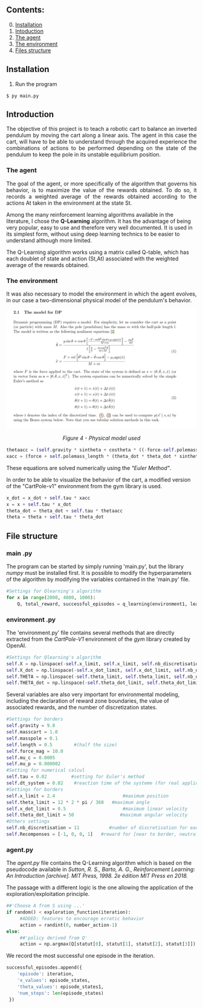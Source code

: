 ## Contents:
0. [Installation](#installation)
1. [Intoduction](#introduction)
2. [The agent](#agent)
3. [The environment](#environment)
4. [Files structure](#file)



<a id='installation'></a>
## Installation
1. Run the program
```
$ py main.py
```



<a id='introduction'></a>
## Introduction

<p align="justify">The objective of this project is to teach a robotic cart to balance an inverted pendulum by moving the cart along a linear axis. The agent in this case the cart, will have to be able to understand through the acquired experience the combinations of actions to be performed depending on the state of the pendulum to keep the pole in its unstable equilibrium position.

<a id='agent'></a>
### The agent
<p align="justify">The goal of the agent, or more specifically of the algorithm that governs his behavior, is to maximize the value of the rewards obtained. To do so, it records a weighted average of the rewards obtained according to the actions At taken in the environment at the state St.

Among the many reinforcement learning algorithms available in the literature, I chose the <b>Q-Learning</b> algorithm. It has the advantage of being very popular, easy to use and therefore very well documented. It is used in its simplest form, without using deep learning technics to be easier to understand although more limited.

The Q-Learning algorithm works using a matrix called Q-table, which has each doublet of state and action (St,At) associated with the weighted average of the rewards obtained.</p>

<a id='environment'></a>
### The environment
<p align="justify">It was also necessary to model the environment in which the agent evolves, in our case a two-dimensional physical model of the pendulum's behavior.

<p align="center"><img style="display: block; margin: auto;" src="image/model.jpg" /><br>
<i>Figure 4 - Physical model used</i></p>

```python
thetaacc = (self.gravity * sintheta + costheta * ((-force-self.polemass_length * theta_dot * theta_dot * sintheta + self.mu_c * sign(x_dot)) / self.total_mass) - self.mu_p * heta_dot / self.polemass_length) / (self.length * (4 / 3 - self.masspole * costheta * costheta / self.total_mass))
xacc = (force + self.polemass_length * (theta_dot * theta_dot * sintheta - thetaacc * costheta) - self.mu_c * sign(x_dot)) / self.total_mass
```

<p align="justify">
These equations are solved numerically using the <i>"Euler Method"</i>.

In order to be able to visualize the behavior of the cart, a modified version of the "CartPole-v1" environment from the gym library is used.</p>
```python
x_dot = x_dot + self.tau * xacc
x = x + self.tau * x_dot
theta_dot = theta_dot + self.tau * thetaacc
theta = theta + self.tau * theta_dot
```
<a id='file'></a>
## File structure

### main .py
The program can be started by simply running 'main.py', but the library <i>numpy</i> must be installed first.
It is possible to modify the hyperparameters of the algorithm by modifying the variables contained in the 'main.py' file.

```python
#Settings for Qlearning's algorithm
for x in range(2000, 4000, 1000):
    Q, total_reward, successful_episodes = q_learning(environment1, learning_rate=0.05, gamma=0.99, total_iteration=x, show=True)
```


### environment .py
The 'environment.py' file contains several methods that are directly extracted from the *CartPole-V1* environment of the *gym* library created by OpenAI.

```python
#Settings for Qlearning's algorithm
self.X = np.linspace(-self.x_limit, self.x_limit, self.nb_discretisation_x)
self.X_dot = np.linspace(-self.x_dot_limit, self.x_dot_limit, self.nb_discretisation_x_dot)
self.THETA = np.linspace(-self.theta_limit, self.theta_limit, self.nb_discretisation_theta)
self.THETA_dot = np.linspace(-self.theta_dot_limit, self.theta_dot_limit, self.nb_discretisation_theta_dot)
```

Several variables are also very important for environmental modeling, including the declaration of reward zone boundaries, the value of associated rewards, and the number of discretization states.

```python
#Settings for borders
self.gravity = 9.8
self.masscart = 1.0
self.masspole = 0.1
self.length = 0.5        #(half the size)
self.force_mag = 10.0
self.mu_c = 0.0005
self.mu_p = 0.000002
#Setting for numerical calcul
self.tau = 0.02         #setting for Euler's method
self.dt_system = 0.02    #reaction time of the systeme (for real application)
#Settings for borders
self.x_limit = 2.4                         #maximum position
self.theta_limit = 12 * 2 * pi / 360   #maximum angle
self.x_dot_limit = 0.5                     #maximum linear velocity
self.theta_dot_limit = 50                 #maximum angular velocity
#Others settings
self.nb_discretisation = 11           #number of discretisation for each of the 4 states
self.Recompenses = [-1, 0, 0, 1]   #reward for [near to border, neutral, vertical pole, vertical pole and cart in the center]
```


### agent.py
The *agent.py* file contains the Q-Learning algorithm which is based on the pseudocode available in *Sutton, R. S., Barto, A. G., Reinforcement Learning: An Introduction [archive]. MIT Press, 1998. 2e édition MIT Press en 2018.*

The passage with a different logic is the one allowing the application of the exploration/exploitation principle.

```python
##'Choose A from S using ...'
if random() < exploration_function(iteration):
     #ADDED: features to encourage erratic behavior
     action = randint(0, number_action-1)
else:
     ##'policy derived from Q'
     action = np.argmax(Q[statut[0], statut[1], statut[2], statut[3]])
```
We record the most successful one episode in the iteration.
```python
successful_episodes.append({
    'episode': iteration,
    'x_values': episode_states,
    'theta_values': episode_states1,
    'num_steps': len(episode_states)
 })
```
